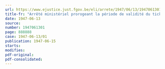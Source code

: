 ```yaml
---
url: https://www.ejustice.just.fgov.be/eli/arrete/1947/06/13/1947061301/justel
title-fr: "Arrêté ministériel prorogeant la période de validité du ticket de rationnement n° 6 de la carte pour charbon"
date: 1947-06-13
source:
number: 1947061301
page: 888888
case: 1947-06-13/01
publication: 1947-06-15
starts:
modifies:
pdf-original:
pdf-consolidated:
---
```



